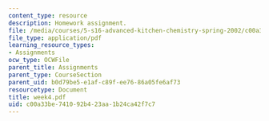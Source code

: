 ```yaml
---
content_type: resource
description: Homework assignment.
file: /media/courses/5-s16-advanced-kitchen-chemistry-spring-2002/c00a33be741092b423aa1b24ca42f7c7_week4.pdf
file_type: application/pdf
learning_resource_types:
- Assignments
ocw_type: OCWFile
parent_title: Assignments
parent_type: CourseSection
parent_uid: b0d79be5-e1af-c89f-ee76-86a05fe6af73
resourcetype: Document
title: week4.pdf
uid: c00a33be-7410-92b4-23aa-1b24ca42f7c7
---
```

